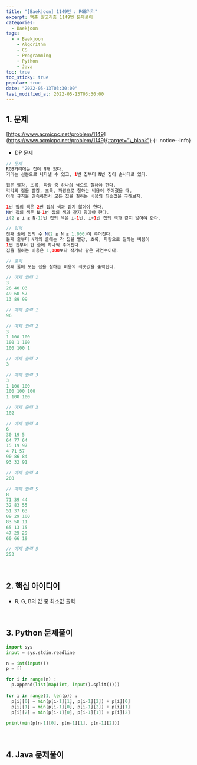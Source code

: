 ```yaml
---
title: "[Baekjoon] 1149번 : RGB거리"
excerpt: 백준 알고리즘 1149번 문제풀이
categories:
  - Baekjoon
tags:
  - - Baekjoon
    - Algorithm
    - CS
    - Programming
    - Python
    - Java
toc: true
toc_sticky: true
popular: true
date: "2022-05-13T03:30:00"
last_modified_at: 2022-05-13T03:30:00
---
```


## 1. 문제

[https://www.acmicpc.net/problem/1149](https://www.acmicpc.net/problem/1149){:target="\_blank"}
{: .notice--info}

- DP 문제

```java
// 문제
RGB거리에는 집이 N개 있다. 
거리는 선분으로 나타낼 수 있고, 1번 집부터 N번 집이 순서대로 있다.

집은 빨강, 초록, 파랑 중 하나의 색으로 칠해야 한다. 
각각의 집을 빨강, 초록, 파랑으로 칠하는 비용이 주어졌을 때, 
아래 규칙을 만족하면서 모든 집을 칠하는 비용의 최솟값을 구해보자.

1번 집의 색은 2번 집의 색과 같지 않아야 한다.
N번 집의 색은 N-1번 집의 색과 같지 않아야 한다.
i(2 ≤ i ≤ N-1)번 집의 색은 i-1번, i+1번 집의 색과 같지 않아야 한다.

// 입력
첫째 줄에 집의 수 N(2 ≤ N ≤ 1,000)이 주어진다. 
둘째 줄부터 N개의 줄에는 각 집을 빨강, 초록, 파랑으로 칠하는 비용이 
1번 집부터 한 줄에 하나씩 주어진다. 
집을 칠하는 비용은 1,000보다 작거나 같은 자연수이다.

// 출력
첫째 줄에 모든 집을 칠하는 비용의 최솟값을 출력한다.

// 예제 입력 1 
3
26 40 83
49 60 57
13 89 99

// 예제 출력 1 
96

// 예제 입력 2 
3
1 100 100
100 1 100
100 100 1

// 예제 출력 2 
3

// 예제 입력 3 
3
1 100 100
100 100 100
1 100 100

// 예제 출력 3 
102

// 예제 입력 4 
6
30 19 5
64 77 64
15 19 97
4 71 57
90 86 84
93 32 91

// 예제 출력 4 
208

// 예제 입력 5 
8
71 39 44
32 83 55
51 37 63
89 29 100
83 58 11
65 13 15
47 25 29
60 66 19

// 예제 출력 5 
253
```

<br>

## 2. 핵심 아이디어

- R, G, B의 값 중 최소값 출력

<br>

## 3. Python 문제풀이

```python
import sys
input = sys.stdin.readline

n = int(input())
p = []

for i in range(n) :
  p.append(list(map(int, input().split())))
  
for i in range(1, len(p)) :
  p[i][0] = min(p[i-1][1], p[i-1][2]) + p[i][0]
  p[i][1] = min(p[i-1][0], p[i-1][2]) + p[i][1]
  p[i][2] = min(p[i-1][0], p[i-1][1]) + p[i][2]
  
print(min(p[n-1][0], p[n-1][1], p[n-1][2]))
```

<br>

## 4. Java 문제풀이

```java

```

